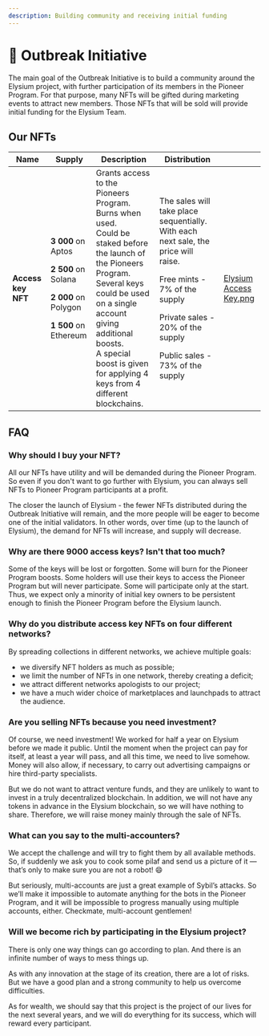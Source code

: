 ```yaml
---
description: Building community and receiving initial funding
---
```


# 📢 Outbreak Initiative

The main goal of the Outbreak Initiative is to build a community around the Elysium project, with further participation of its members in the Pioneer Program. For that purpose, many NFTs will be gifted during marketing events to attract new members. Those NFTs that will be sold will provide initial funding for the Elysium Team.

## Our NFTs

<table data-card-size="large" data-view="cards"><thead><tr><th>Name</th><th>Supply</th><th>Description</th><th>Distribution</th><th data-hidden data-card-cover data-type="files"></th></tr></thead><tbody><tr><td><strong>Access key NFT</strong></td><td><p><strong>3 000</strong> on Aptos </p><p><strong>2 500</strong> on Solana</p><p><strong>2 000</strong> on Polygon</p><p><strong>1 500</strong> on Ethereum</p></td><td>Grants access to the Pioneers Program.<br>Burns when used.<br>Could be staked before the launch of the Pioneers Program.<br>Several keys could be used on a single account giving additional boosts.<br>A special boost is given for applying 4 keys from 4 different blockchains.</td><td><p>The sales will take place sequentially. With each next sale, the price will raise.</p><p>Free mints - 7% of the supply</p><p>Private sales - 20% of the supply</p><p>Public sales - 73% of the supply</p></td><td><a href=".gitbook/assets/Elysium Access Key.png">Elysium Access Key.png</a></td></tr></tbody></table>

## FAQ

### Why should I buy your NFT?

All our NFTs have utility and will be demanded during the Pioneer Program. So even if you don't want to go further with Elysium, you can always sell NFTs to Pioneer Program participants at a profit.

The closer the launch of Elysium - the fewer NFTs distributed during the Outbreak Initiative will remain, and the more people will be eager to become one of the initial validators. In other words, over time (up to the launch of Elysium), the demand for NFTs will increase, and supply will decrease.

### Why are there 9000 access keys? Isn't that too much? <a href="#2768" id="2768"></a>

Some of the keys will be lost or forgotten. Some will burn for the Pioneer Program boosts. Some holders will use their keys to access the Pioneer Program but will never participate. Some will participate only at the start. Thus, we expect only a minority of initial key owners to be persistent enough to finish the Pioneer Program before the Elysium launch.

### Why do you distribute access key NFTs on four different networks? <a href="#75c1" id="75c1"></a>

By spreading collections in different networks, we achieve multiple goals:

* we diversify NFT holders as much as possible;
* we limit the number of NFTs in one network, thereby creating a deficit;
* we attract different networks apologists to our project;
* we have a much wider choice of marketplaces and launchpads to attract the audience.

### Are you selling NFTs because you need investment? <a href="#c2f5" id="c2f5"></a>

Of course, we need investment! We worked for half a year on Elysium before we made it public. Until the moment when the project can pay for itself, at least a year will pass, and all this time, we need to live somehow. Money will also allow, if necessary, to carry out advertising campaigns or hire third-party specialists.

But we do not want to attract venture funds, and they are unlikely to want to invest in a truly decentralized blockchain. In addition, we will not have any tokens in advance in the Elysium blockchain, so we will have nothing to share. Therefore, we will raise money mainly through the sale of NFTs.

### What can you say to the multi-accounters? <a href="#2567" id="2567"></a>

We accept the challenge and will try to fight them by all available methods. So, if suddenly we ask you to cook some pilaf and send us a picture of it — that’s only to make sure you are not a robot! :smile:

But seriously, multi-accounts are just a great example of Sybil’s attacks. So we’ll make it impossible to automate anything for the bots in the Pioneer Program, and it will be impossible to progress manually using multiple accounts, either. Checkmate, multi-account gentlemen!

### Will we become rich by participating in the Elysium project? <a href="#2f10" id="2f10"></a>

There is only one way things can go according to plan. And there is an infinite number of ways to mess things up.

As with any innovation at the stage of its creation, there are a lot of risks. But we have a good plan and a strong community to help us overcome difficulties.

As for wealth, we should say that this project is the project of our lives for the next several years, and we will do everything for its success, which will reward every participant.
